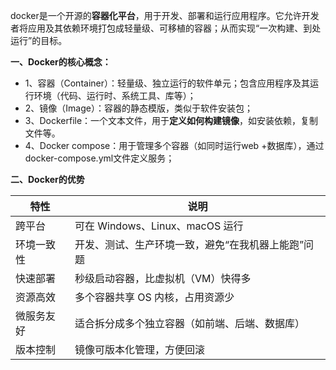 docker是一个开源的**容器化平台**，用于开发、部署和运行应用程序。它允许开发者将应用及其依赖环境打包成轻量级、可移植的容器；从而实现“一次构建、到处运行”的目标。

**一、Docker的核心概念：**

- 1、容器（Container）：轻量级、独立运行的软件单元；包含应用程序及其运行环境（代码、运行时、系统工具、库等）；
- 2、镜像（Image）：容器的静态模版，类似于软件安装包；
- 3、Dockerfile：一个文本文件，用于**定义如何构建镜像**，如安装依赖，复制文件等。
- 4、Docker compose：用于管理多个容器（如同时运行web +数据库），通过docker-compose.yml文件定义服务；

**二、Docker的优势**

| 特性	| 说明
|-------|-------
| 跨平台	| 可在 Windows、Linux、macOS 运行
| 环境一致性	| 开发、测试、生产环境一致，避免“在我机器上能跑”问题
| 快速部署	| 秒级启动容器，比虚拟机（VM）快得多
| 资源高效	| 多个容器共享 OS 内核，占用资源少
| 微服务友好	| 适合拆分成多个独立容器（如前端、后端、数据库）
| 版本控制	| 镜像可版本化管理，方便回滚
